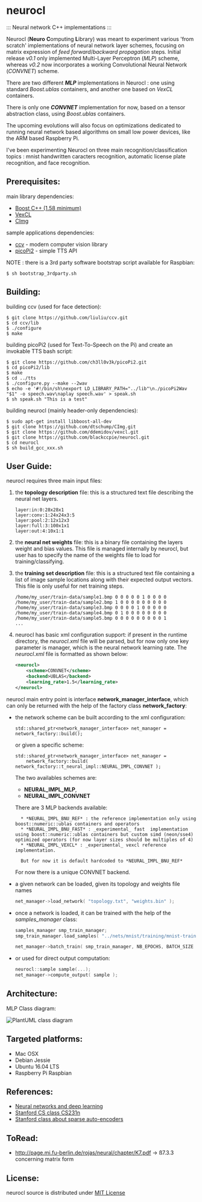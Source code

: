 # neurocl
::: Neural network C++ implementations :::

Neurocl (**Neuro** **C**omputing **L**ibrary) was meant to experiment various 'from scratch' implementations of neural network layer schemes, focusing on matrix expression of _feed forward_/_backward propagation_ steps.
Initial release _v0.1_ only implemented Multi-Layer Perceptron (*MLP*) scheme, whereas _v0.2_ now incorporates a working Convolutional Neural Network (*CONVNET*) scheme.

There are two different **_MLP_** implementations in Neurocl : one using standard _Boost.ublas_ containers, and another one based on _VexCL_ containers.

There is only one **_CONVNET_** implementation for now, based on a tensor abstraction class, using _Boost.ublas_ containers.

The upcoming evolutions will also focus on optimizations dedicated to running neural network based algorithms on small low power devices, like the ARM based Raspberry Pi.

I've been experimenting Neurocl on three main recognition/classification topics : mnist handwritten caracters recognition, automatic license plate recognition, and face recognition.

## Prerequisites:

main library dependencies:

- [Boost C++ (1.58 minimum)](https://github.com/boostorg)
- [VexCL](https://github.com/ddemidov/vexcl)
- [CImg](https://github.com/dtschump/CImg)

sample applications dependencies:

- [ccv](http://libccv.org) - modern computer vision library
- [picoPi2](https://github.com/ch3ll0v3k/picoPi2) - simple TTS API

NOTE : there is a 3rd party software bootstrap script available for Raspbian:

```shell
$ sh bootstrap_3rdparty.sh
```

## Building:

building ccv (used for face detection):

```shell
$ git clone https://github.com/liuliu/ccv.git
$ cd ccv/lib
$ ./configure
$ make
```

building picoPi2 (used for Text-To-Speech on the Pi) and create an invokable TTS bash script:

```shell
$ git clone https://github.com/ch3ll0v3k/picoPi2.git
$ cd picoPi2/lib
$ make
$ cd ../tts
$ ./configure.py --make --2wav
$ echo -e '#!/bin/sh\nexport LD_LIBRARY_PATH="../lib"\n./picoPi2Wav "$1" -o speech.wav\naplay speech.wav' > speak.sh
$ sh speak.sh "This is a test"
```

building neurocl (mainly header-only dependencies):

```shell
$ sudo apt-get install libboost-all-dev
$ git clone https://github.com/dtschump/CImg.git
$ git clone https://github.com/ddemidov/vexcl.git
$ git clone https://github.com/blackccpie/neurocl.git
$ cd neurocl
$ sh build_gcc_xxx.sh
```

## User Guide:

neurocl requires three main input files:

1. the **topology description** file: this is a structured text file describing the neural net layers.

    ```text
    layer:in:0:28x28x1
    layer:conv:1:24x24x3:5
    layer:pool:2:12x12x3
    layer:full:3:100x1x1
    layer:out:4:10x1:1
    ```

2. the **neural net weights** file: this is a binary file containing the layers weight and bias values. This file is managed internally by neurocl, but user has to specify the name of the weights file to load for training/classifying.

3. the **training set description** file: this is a structured text file containing a list of image sample locations along with their expected output vectors. This file is only useful for net training steps.

    ```text
    /home/my_user/train-data/sample1.bmp 0 0 0 0 0 1 0 0 0 0
    /home/my_user/train-data/sample2.bmp 1 0 0 0 0 0 0 0 0 0
    /home/my_user/train-data/sample3.bmp 0 0 0 0 1 0 0 0 0 0
    /home/my_user/train-data/sample4.bmp 0 1 0 0 0 0 0 0 0 0
    /home/my_user/train-data/sample5.bmp 0 0 0 0 0 0 0 0 0 1
    ...
    ```

4. neurocl has basic xml configuration support: if present in the runtime directory, the _neurocl.xml_ file will be parsed, but for now only one key parameter is manager, which is the neural network learning rate. The _neurocl.xml_ file is formatted as shown below:

    ```xml
    <neurocl>
        <scheme>CONVNET</scheme>
        <backend>UBLAS</backend>
	    <learning_rate>1.5</learning_rate>
    </neurocl>
    ```

neurocl main entry point is interface **network_manager_interface**, which can only be returned with the help of the factory class **network_factory**:
- the network scheme can be built according to the xml configuration:

    ```
    std::shared_ptr<network_manager_interface> net_manager = network_factory::build();
    ```

    or given a specific scheme:

    ```
    std::shared_ptr<network_manager_interface> net_manager =
        network_factory::build( network_factory::t_neural_impl::NEURAL_IMPL_CONVNET );
    ```

    The two availables schemes are:
    - **NEURAL_IMPL_MLP**,
    - **NEURAL_IMPL_CONVNET**

    There are 3 MLP backends available:

        * *NEURAL_IMPL_BNU_REF* : the reference implementation only using boost::numeric::ublas containers and operators
        * *NEURAL_IMPL_BNU_FAST* : _experimental_ fast  implementation using boost::numeric::ublas containers but custom simd (neon/sse4) optimized operators (for now layer sizes should be multiples of 4)
        * *NEURAL_IMPL_VEXCL* : _experimental_ vexcl reference implementation.

        But for now it is default hardcoded to *NEURAL_IMPL_BNU_REF*

    For now there is a unique CONVNET backend.

- a given network can be loaded, given its topology and weights file names

    ```c++
    net_manager->load_network( "topology.txt", "weights.bin" );
    ```

- once a network is loaded, it can be trained with the help of the *samples_manager* class:

    ```c++
    samples_manager smp_train_manager;
    smp_train_manager.load_samples( "../nets/mnist/training/mnist-train.txt" );

    net_manager->batch_train( smp_train_manager, NB_EPOCHS, BATCH_SIZE );
    ```


- or used for direct output computation:

    ```c++
    neurocl::sample sample(...);
    net_manager->compute_output( sample );
    ```

## Architecture:

MLP Class diagram:

![PlantUML class diagram](http://plantuml.com/plantuml/png/XP91Ri8m44NtFiM8Rbf4KBfYWxBa0XmWcfXnOc4co3QXKilTGIMnQYSDAqlVppFpvriQT0wO_BMrnrAsh7GDsosyxrTlkzrca-SVu3JNXdpBK1J2jpNvXYny2ysUh499uNrGX8pgLdmfAtIftD6NDE8s0LjI4wf2vnFvX8mrsKHLsb3P81_CwChXwMo6GVHZNFIwez9Rr1pW9-H2TP4QWVNwfvYm7Jbx1VL6OooiAZN-0kj7XSNd0fPPzdl-ttgEZfOtCfvbHV9T4jCpmD3rBzBdCKeYWeOSvgbdAH19UXFC7G00)

## Targeted platforms:

- Mac OSX
- Debian Jessie
- Ubuntu 16.04 LTS
- Raspberry Pi Raspbian

## References:
- [Neural networks and deep learning](http://neuralnetworksanddeeplearning.com)
- [Stanford CS class CS231n](http://cs231n.github.io)
- [Stanford class about sparse auto-encoders](http://web.stanford.edu/class/cs294a/sparseAutoencoder.pdf)

## ToRead:
- http://page.mi.fu-berlin.de/rojas/neural/chapter/K7.pdf
-> ß7.3.3 concerning matrix form

## License:

neurocl source is distributed under [MIT License](https://en.wikipedia.org/wiki/MIT_License)

